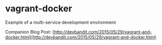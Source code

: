 # vagrant-docker
Example of a multi-service development environment

Companion Blog Post: [http://devbandit.com/2015/05/29/vagrant-and-docker.html](http://devbandit.com/2015/05/29/vagrant-and-docker.html)
